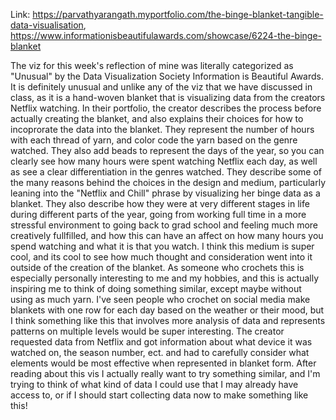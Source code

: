 Link: https://parvathyarangath.myportfolio.com/the-binge-blanket-tangible-data-visualisation, https://www.informationisbeautifulawards.com/showcase/6224-the-binge-blanket

The viz for this week's reflection of mine was literally categorized as "Unusual" by the Data Visualization Society Information is Beautiful Awards. It is definitely unusual and unlike any of the viz that we have discussed in class, as it is a hand-woven blanket that is visualizing data from the creators Netflix watching. In their portfolio, the creator describes the process before actually creating the blanket, and also explains their choices for how to incoprorate the data into the blanket. They represent the number of hours with each thread of yarn, and color code the yarn based on the genre watched. They also add beads to represent the days of the year, so you can clearly see how many hours were spent watching Netflix each day, as well as see a clear differentiation in the genres watched. They describe some of the many reasons behind the choices in the design and medium, particularly leaning into the "Netflix and Chill" phrase by visualizing her binge data as a blanket. They also describe how they were at very different stages in life during different parts of the year, going from working full time in a more stressful environment to going back to grad school and feeling much more creatively fullfilled, and how this can have an affect on how many hours you spend watching and what it is that you watch. I think this medium is super cool, and its cool to see how much thought and consideration went into it outside of the creation of the blanket. As someone who crochets this is especially personally interesting to me and my hobbies, and this is actually inspiring me to think of doing something similar, except maybe without using as much yarn. I've seen people who crochet on social media make blankets with one row for each day based on the weather or their mood, but I think something like this that involves more analysis of data and represents patterns on multiple levels would be super interesting. The creator requested data from Netflix and got information about what device it was watched on, the season number, ect. and had to carefully consider what elements would be most effective when represented in blanket form. After reading about this vis I actually really want to try something similar, and I'm trying to think of what kind of data I could use that I may already have access to, or if I should start collecting data now to make something like this!

